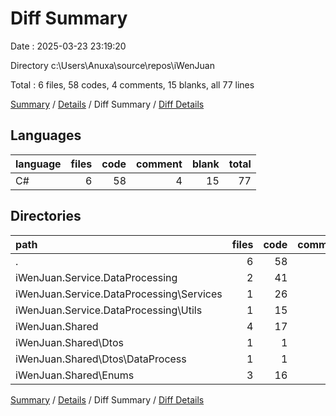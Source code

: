 # Diff Summary

Date : 2025-03-23 23:19:20

Directory c:\\Users\\Anuxa\\source\\repos\\iWenJuan

Total : 6 files,  58 codes, 4 comments, 15 blanks, all 77 lines

[Summary](results.md) / [Details](details.md) / Diff Summary / [Diff Details](diff-details.md)

## Languages
| language | files | code | comment | blank | total |
| :--- | ---: | ---: | ---: | ---: | ---: |
| C# | 6 | 58 | 4 | 15 | 77 |

## Directories
| path | files | code | comment | blank | total |
| :--- | ---: | ---: | ---: | ---: | ---: |
| . | 6 | 58 | 4 | 15 | 77 |
| iWenJuan.Service.DataProcessing | 2 | 41 | -13 | 10 | 38 |
| iWenJuan.Service.DataProcessing\\Services | 1 | 26 | -13 | 8 | 21 |
| iWenJuan.Service.DataProcessing\\Utils | 1 | 15 | 0 | 2 | 17 |
| iWenJuan.Shared | 4 | 17 | 17 | 5 | 39 |
| iWenJuan.Shared\\Dtos | 1 | 1 | 17 | 3 | 21 |
| iWenJuan.Shared\\Dtos\\DataProcess | 1 | 1 | 17 | 3 | 21 |
| iWenJuan.Shared\\Enums | 3 | 16 | 0 | 2 | 18 |

[Summary](results.md) / [Details](details.md) / Diff Summary / [Diff Details](diff-details.md)